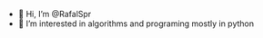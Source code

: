 - 👋 Hi, I’m @RafalSpr
- 👀 I’m interested in algorithms and programing mostly in python

<!---
RafalSpr/RafalSpr is a ✨ special ✨ repository because its `README.md` (this file) appears on your GitHub profile.
You can click the Preview link to take a look at your changes.
--->
